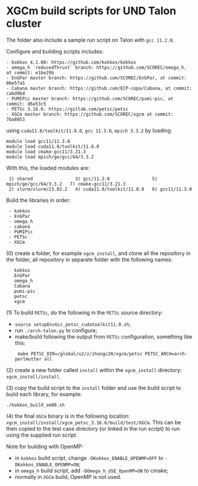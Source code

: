 # XGCm build scripts for UND Talon cluster

The folder also include a sample run script on Talon with `gcc 11.2.0`.

Configure and building scripts includes:
```
- kokkos 4.1.00: https://github.com/kokkos/kokkos
- omega_h `reducedThrust` branch: https://github.com/SCOREC/omega_h, at commit: e1be29b
- EnGPar master branch: https://github.com/SCOREC/EnGPar, at commit: 86e5fa5
- Cabana master branch: https://github.com/ECP-copa/Cabana, at commit: ca6d9bd
- PUMIPic master branch: https://github.com/SCOREC/pumi-pic, at commit: d6a53c5
- PETSc 3.16.6: https://gitlab.com/petsc/petsc
- XGCm master branch: https://github.com/SCOREC/xgcm at commit: 7ba8853
```
using `cuda11.8/toolkit/11.8.0`, `gcc 11.3.0`, `mpich 3.3.2` by loading:
```
module load gcc11/11.3.0
module load cuda11.8/toolkit/11.8.0
module load cmake-gcc11/3.21.3
module load mpich/ge/gcc/64/3.3.2
```
With this, the loaded modules are:
```
 1) shared                3) gcc/11.2.0                5) mpich/ge/gcc/64/3.3.2   7) cmake-gcc11/3.21.3  
 2) slurm/slurm/23.02.2   4) cuda11.8/toolkit/11.8.0   6) gcc11/11.3.0  
```

Build the libraries in order:
```
 - kokkos
 - EnGPar
 - omega_h
 - cabana
 - PUMIPic
 - PETSc
 - XGCm
```

(0) create a folder, for example `xgcm_install`, and clone all the repository in the folder, all repository in separate folder with the following names:
```
   kokkos
   EnGPar
   omega_h
   Cabana
   pumi-pic
   petsc
   xgcm
```

(1) To build `PETSc`, do the following in the `PETSc` source directory:
- `source setupEnvGcc_petsc_cudatoolkit11.8.sh`;
- run `./arch-talon.py` to configure;
- make/build following the output from `PETSc` configuration, something like this:
  ```
   make PETSC_DIR=/global/u2/z/zhangc20/xgcm/petsc PETSC_ARCH=arch-perlmutter all
  ```

(2) create a new folder called `install` within the `xgcm_install` directory: `xgcm_install/install`.

(3) copy the build script to the `install` folder and use the build script to build each library, for example:
```
./kokkos_build_sm80.sh
```

(4) the final `XGCm` binary is in the following location: `xgcm_install/install/xgcm_petsc_3.16.6/build/test/XGCm`.
This can be then copied to the test case directory (or linked in the run script) to run using the supplied run script.

Note for building with OpenMP:
 - in `kokkos` build script, change `-DKokkos_ENABLE_OPENMP=OFF` to `-DKokkos_ENABLE_OPENMP=ON`;
 - in `omega_h` build script, add `-DOmega_h_USE_OpenMP=ON` to cmake;
 - normally in `XGCm` build, OpenMP is not used.
